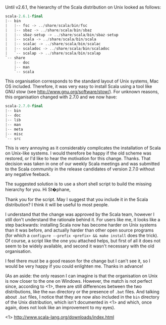 Until v2.6.1, the hierarchy of the Scala distribution on Unix looked as follows:
```scala
scala-2.6.1-final
|-- bin
|   |-- fsc -> ../share/scala/bin/fsc
|   |-- sbaz -> ../share/scala/bin/sbaz
|   |-- sbaz-setup -> ../share/scala/bin/sbaz-setup
|   |-- scala -> ../share/scala/bin/scala
|   |-- scalac -> ../share/scala/bin/scalac
|   |-- scaladoc -> ../share/scala/bin/scaladoc
|   `-- scalap -> ../share/scala/bin/scalap
`-- share
    |-- doc
    |-- man
    `-- scala
```
This organisation corresponds to the standard layout of Unix systems,  Mac OS included. Therefore, it was very easy to install Scala using a tool like GNU stow (see http://www.gnu.org/software/stow/). For unknown reasons, this organisation changed with 2.7.0 and we now have:
```scala
scala-2.7.0-final
|-- bin
|-- doc
|-- lib
|-- man
|-- meta
|-- misc
`-- src
```
This is very annoying as it considerably complicates the installation of Scala on Unix-like systems. I would therefore be happy if the old scheme was restored, or I'd like to hear the motivation for this change. Thanks.
That decision was taken in one of our weekly Scala meetings and was submitted to the Scala community in the release candidates of version 2.7.0 without any negative feeback.

The suggested solution is to use a short shell script to build the missing hierarchy for you.
Hi St�phane,

Thank you for the script. May I suggest that you include it in the Scala distribution? I think it will be useful to most people.

I understand that the change was approved by the Scala team, however I still don't understand the rationale behind it. For users like me, it looks like a step backwards: installing Scala now has become harder on Unix systems than it was before, and actually harder than other open source programs (for which a `configure --prefix <prefix> && make install` does the trick). Of course, a script like the one you attached helps, but first of all it does not seem to be widely available, and second it wasn't necessary with the old organisation.

I feel there must be a good reason for the change but I can't see it, so I would be very happy if you could enlighten me. Thanks in advance!

(As an aside: the only reason I can imagine is that the organisation on Unix is now closer to the one on Windows. However, the match is not perfect since, according to <1>, there are still differences between the two distributions, like the `man` directory or the presence of `.bat` files. And talking about `.bat` files, I notice that they are now also included in the `bin` directory of the Unix distribution, which isn't documented in <1> and which, once again, does not look like an improvement to my eyes).

<1> http://www.scala-lang.org/downloads/index.html
